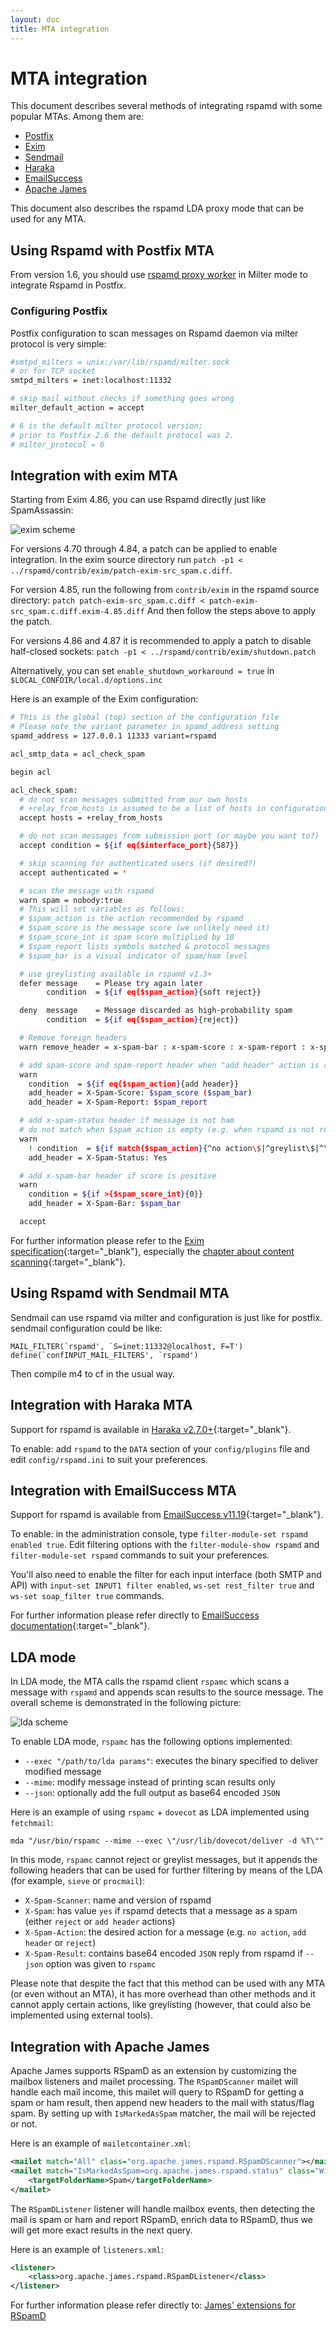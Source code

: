 ```yaml
---
layout: doc
title: MTA integration
---
```


# MTA integration

This document describes several methods of integrating rspamd with some popular MTAs. Among them are:

* [Postfix](http://www.postfix.org)
* [Exim](http://exim.org)
* [Sendmail](http://sendmail.org)
* [Haraka](https://haraka.github.io/)
* [EmailSuccess](https://www.emailsuccess.com)
* [Apache James](https://james.apache.org)

This document also describes the rspamd LDA proxy mode that can be used for any MTA.

## Using Rspamd with Postfix MTA

From version 1.6, you should use [rspamd proxy worker](./workers/rspamd_proxy.html) in Milter mode to integrate Rspamd in Postfix. 

### Configuring Postfix

Postfix configuration to scan messages on Rspamd daemon via milter protocol is very simple:

```sh
#smtpd_milters = unix:/var/lib/rspamd/milter.sock
# or for TCP socket
smtpd_milters = inet:localhost:11332

# skip mail without checks if something goes wrong
milter_default_action = accept

# 6 is the default milter protocol version;
# prior to Postfix 2.6 the default protocol was 2.
# milter_protocol = 6
```

## Integration with exim MTA

Starting from Exim 4.86, you can use Rspamd directly just like SpamAssassin:

![exim scheme](../img/rspamd_exim.png "Rspamd and Exim interaction")

For versions 4.70 through 4.84, a patch can be applied to enable integration. In the exim source directory run `patch -p1 < ../rspamd/contrib/exim/patch-exim-src_spam.c.diff`.

For version 4.85, run the following from `contrib/exim` in the rspamd source directory:
`patch patch-exim-src_spam.c.diff < patch-exim-src_spam.c.diff.exim-4.85.diff`
And then follow the steps above to apply the patch.

For versions 4.86 and 4.87 it is recommended to apply a patch to disable half-closed sockets:
`patch -p1 < ../rspamd/contrib/exim/shutdown.patch`

Alternatively, you can set `enable_shutdown_workaround = true` in `$LOCAL_CONFDIR/local.d/options.inc`

Here is an example of the Exim configuration:

```sh
# This is the global (top) section of the configuration file
# Please note the variant parameter in spamd_address setting
spamd_address = 127.0.0.1 11333 variant=rspamd

acl_smtp_data = acl_check_spam

begin acl

acl_check_spam:
  # do not scan messages submitted from our own hosts
  # +relay_from_hosts is assumed to be a list of hosts in configuration
  accept hosts = +relay_from_hosts

  # do not scan messages from submission port (or maybe you want to?)
  accept condition = ${if eq{$interface_port}{587}}

  # skip scanning for authenticated users (if desired?)
  accept authenticated = *

  # scan the message with rspamd
  warn spam = nobody:true
  # This will set variables as follows:
  # $spam_action is the action recommended by rspamd
  # $spam_score is the message score (we unlikely need it)
  # $spam_score_int is spam score multiplied by 10
  # $spam_report lists symbols matched & protocol messages
  # $spam_bar is a visual indicator of spam/ham level

  # use greylisting available in rspamd v1.3+
  defer message    = Please try again later
        condition  = ${if eq{$spam_action}{soft reject}}

  deny  message    = Message discarded as high-probability spam
        condition  = ${if eq{$spam_action}{reject}}

  # Remove foreign headers
  warn remove_header = x-spam-bar : x-spam-score : x-spam-report : x-spam-status

  # add spam-score and spam-report header when "add header" action is recommended by rspamd
  warn
    condition  = ${if eq{$spam_action}{add header}}
    add_header = X-Spam-Score: $spam_score ($spam_bar)
    add_header = X-Spam-Report: $spam_report

  # add x-spam-status header if message is not ham
  # do not match when $spam_action is empty (e.g. when rspamd is not running)
  warn
    ! condition  = ${if match{$spam_action}{^no action\$|^greylist\$|^\$}}
    add_header = X-Spam-Status: Yes

  # add x-spam-bar header if score is positive
  warn
    condition = ${if >{$spam_score_int}{0}}
    add_header = X-Spam-Bar: $spam_bar

  accept
```

For further information please refer to the [Exim specification](http://www.exim.org/exim-html-current/doc/html/spec_html){:target="&#95;blank"}, especially the [chapter about content scanning](http://www.exim.org/exim-html-current/doc/html/spec_html/ch-content_scanning_at_acl_time.html){:target="&#95;blank"}.

## Using Rspamd with Sendmail MTA

Sendmail can use rspamd via milter and configuration is just like for postfix. sendmail configuration could be like:

	MAIL_FILTER(`rspamd', `S=inet:11332@localhost, F=T')
	define(`confINPUT_MAIL_FILTERS', `rspamd')

Then compile m4 to cf in the usual way.

## Integration with Haraka MTA

Support for rspamd is available in [Haraka v2.7.0+](https://haraka.github.io/plugins/rspamd/){:target="&#95;blank"}.

To enable: add `rspamd` to the `DATA` section of your `config/plugins` file and edit `config/rspamd.ini` to suit your preferences.

## Integration with EmailSuccess MTA

Support for rspamd is available from [EmailSuccess v11.19](https://www.emailsuccess.com/emailsuccess-introduces-rspamd-integration){:target="&#95;blank"}.

To enable: in the administration console, type `filter-module-set rspamd enabled true`. Edit filtering options with the `filter-module-show rspamd` and `filter-module-set rspamd` commands to suit your preferences.

You'll also need to enable the filter for each input interface (both SMTP and API) with `input-set INPUT1 filter enabled`, `ws-set rest_filter true` and `ws-set soap_filter true` commands.

For further information please refer directly to [EmailSuccess documentation](https://doc.emailsuccess.com){:target="&#95;blank"}.

## LDA mode

In LDA mode, the MTA calls the rspamd client `rspamc` which scans a message with `rspamd` and appends scan results to the source message. The overall scheme is demonstrated in the following picture:

![lda scheme](../img/rspamd_lda.png "rspamd as LDA")

To enable LDA mode, `rspamc` has the following options implemented:

- `--exec "/path/to/lda params"`: executes the binary specified to deliver modified message
- `--mime`: modify message instead of printing scan results only
- `--json`: optionally add the full output as base64 encoded `JSON`

Here is an example of using `rspamc` + `dovecot` as LDA implemented using `fetchmail`:

    mda "/usr/bin/rspamc --mime --exec \"/usr/lib/dovecot/deliver -d %T\""

In this mode, `rspamc` cannot reject or greylist messages, but it appends the following headers that can be used for further filtering by means of the LDA (for example, `sieve` or `procmail`):

- `X-Spam-Scanner`: name and version of rspamd
- `X-Spam`: has value `yes` if rspamd detects that a message as a spam (either `reject` or `add header` actions)
- `X-Spam-Action`: the desired action for a message (e.g. `no action`, `add header` or `reject`)
- `X-Spam-Result`: contains base64 encoded `JSON` reply from rspamd if `--json` option was given to `rspamc`

Please note that despite the fact that this method can be used with any MTA (or even without an MTA), it has more overhead than other methods and it cannot apply certain actions, like greylisting (however, that could also be implemented using external tools).

## Integration with Apache James

Apache James supports RSpamD as an extension by customizing the mailbox listeners and mailet processing.
The `RSpamDScanner` mailet will handle each mail income, this mailet will query to RSpamD for getting a spam or ham result, then append new headers to the mail with status/flag spam.
By setting up with `IsMarkedAsSpam` matcher, the mail will be rejected or not.

Here is an example of `mailetcontainer.xml`:

```xml
<mailet match="All" class="org.apache.james.rspamd.RSpamDScanner"></mailet>
<mailet match="IsMarkedAsSpam=org.apache.james.rspamd.status" class="WithStorageDirective">
    <targetFolderName>Spam</targetFolderName>
</mailet>
```

The `RSpamDListener` listener will handle mailbox events, then detecting the mail is spam or ham and report RSpamD, enrich data to RSpamD, thus we will get more exact results in the next query.

Here is an example of `listeners.xml`:
```xml
<listener>
    <class>org.apache.james.rspamd.RSpamDListener</class>
</listener>
```

For further information please refer directly to: [James' extensions for RSpamD](https://github.com/apache/james-project/tree/master/third-party/rspamd)